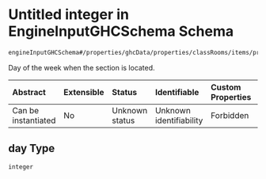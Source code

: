 # Untitled integer in EngineInputGHCSchema Schema

```txt
engineInputGHCSchema#/properties/ghcData/properties/classRooms/items/properties/frameTemplate/items/properties/day
```

Day of the week when the section is located.

| Abstract            | Extensible | Status         | Identifiable            | Custom Properties | Additional Properties | Access Restrictions | Defined In                                                        |
| :------------------ | :--------- | :------------- | :---------------------- | :---------------- | :-------------------- | :------------------ | :---------------------------------------------------------------- |
| Can be instantiated | No         | Unknown status | Unknown identifiability | Forbidden         | Allowed               | none                | [ghc.schema.json*](../out/ghc.schema.json "open original schema") |

## day Type

`integer`
